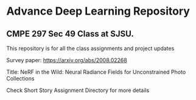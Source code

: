 # Advance Deep Learning Repository  
## CMPE 297 Sec 49 Class at SJSU.  
  
This repository is for all the class assignments and project updates

Survey paper: 
https://arxiv.org/abs/2008.02268

Title: NeRF in the Wild: Neural Radiance Fields for Unconstrained Photo Collections

Check Short Story Assignment Directory for more details
